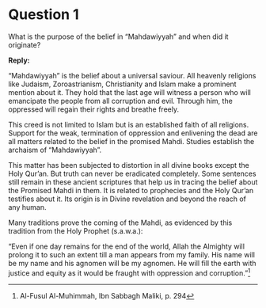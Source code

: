 Question 1
==========

What is the purpose of the belief in “Mahdawiyyah” and when did it
originate?

**Reply:**

“Mahdawiyyah” is the belief about a universal saviour. All heavenly
religions like Judaism, Zoroastrianism, Christianity and Islam make a
prominent mention about it. They hold that the last age will witness a
person who will emancipate the people from all corruption and evil.
Through him, the oppressed will regain their rights and breathe freely.

This creed is not limited to Islam but is an established faith of all
religions. Support for the weak, termination of oppression and
enlivening the dead are all matters related to the belief in the
promised Mahdi. Studies establish the archaism of “Mahdawiyyah”.

This matter has been subjected to distortion in all divine books except
the Holy Qur’an. But truth can never be eradicated completely. Some
sentences still remain in these ancient scriptures that help us in
tracing the belief about the Promised Mahdi in them. It is related to
prophecies and the Holy Qur’an testifies about it. Its origin is in
Divine revelation and beyond the reach of any human.

Many traditions prove the coming of the Mahdi, as evidenced by this
tradition from the Holy Prophet (s.a.w.a.):

“Even if one day remains for the end of the world, Allah the Almighty
will prolong it to such an extent till a man appears from my family. His
name will be my name and his agnomen will be my agnomen. He will fill
the earth with justice and equity as it would be fraught with oppression
and corruption.”[^1]

[^1]: Al-Fusul Al-Muhimmah, Ibn Sabbagh Maliki, p. 294


